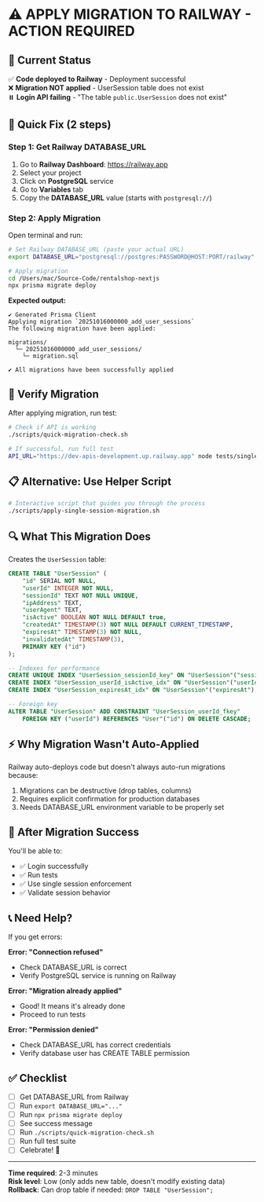 # ⚠️ APPLY MIGRATION TO RAILWAY - ACTION REQUIRED

## 🎯 Current Status

✅ **Code deployed to Railway** - Deployment successful  
❌ **Migration NOT applied** - UserSession table does not exist  
⏸️  **Login API failing** - "The table `public.UserSession` does not exist"

## 🚀 Quick Fix (2 steps)

### Step 1: Get Railway DATABASE_URL

1. Go to **Railway Dashboard**: https://railway.app
2. Select your project
3. Click on **PostgreSQL** service
4. Go to **Variables** tab
5. Copy the **DATABASE_URL** value (starts with `postgresql://`)

### Step 2: Apply Migration

Open terminal and run:

```bash
# Set Railway DATABASE_URL (paste your actual URL)
export DATABASE_URL="postgresql://postgres:PASSWORD@HOST:PORT/railway"

# Apply migration
cd /Users/mac/Source-Code/rentalshop-nextjs
npx prisma migrate deploy
```

**Expected output:**
```
✔ Generated Prisma Client
Applying migration `20251016000000_add_user_sessions`
The following migration have been applied:

migrations/
  └─ 20251016000000_add_user_sessions/
    └─ migration.sql

✔ All migrations have been successfully applied
```

## 🧪 Verify Migration

After applying migration, run test:

```bash
# Check if API is working
./scripts/quick-migration-check.sh

# If successful, run full test
API_URL="https://dev-apis-development.up.railway.app" node tests/single-session-test.js
```

## 📋 Alternative: Use Helper Script

```bash
# Interactive script that guides you through the process
./scripts/apply-single-session-migration.sh
```

## 🔍 What This Migration Does

Creates the `UserSession` table:

```sql
CREATE TABLE "UserSession" (
    "id" SERIAL NOT NULL,
    "userId" INTEGER NOT NULL,
    "sessionId" TEXT NOT NULL UNIQUE,
    "ipAddress" TEXT,
    "userAgent" TEXT,
    "isActive" BOOLEAN NOT NULL DEFAULT true,
    "createdAt" TIMESTAMP(3) NOT NULL DEFAULT CURRENT_TIMESTAMP,
    "expiresAt" TIMESTAMP(3) NOT NULL,
    "invalidatedAt" TIMESTAMP(3),
    PRIMARY KEY ("id")
);

-- Indexes for performance
CREATE UNIQUE INDEX "UserSession_sessionId_key" ON "UserSession"("sessionId");
CREATE INDEX "UserSession_userId_isActive_idx" ON "UserSession"("userId", "isActive");
CREATE INDEX "UserSession_expiresAt_idx" ON "UserSession"("expiresAt");

-- Foreign key
ALTER TABLE "UserSession" ADD CONSTRAINT "UserSession_userId_fkey" 
    FOREIGN KEY ("userId") REFERENCES "User"("id") ON DELETE CASCADE;
```

## ⚡ Why Migration Wasn't Auto-Applied

Railway auto-deploys code but doesn't always auto-run migrations because:
1. Migrations can be destructive (drop tables, columns)
2. Requires explicit confirmation for production databases
3. Needs DATABASE_URL environment variable to be properly set

## 🎉 After Migration Success

You'll be able to:
- ✅ Login successfully
- ✅ Run tests
- ✅ Use single session enforcement
- ✅ Validate session behavior

## 📞 Need Help?

If you get errors:

**Error: "Connection refused"**
- Check DATABASE_URL is correct
- Verify PostgreSQL service is running on Railway

**Error: "Migration already applied"**
- Good! It means it's already done
- Proceed to run tests

**Error: "Permission denied"**
- Check DATABASE_URL has correct credentials
- Verify database user has CREATE TABLE permission

## ✅ Checklist

- [ ] Get DATABASE_URL from Railway
- [ ] Run `export DATABASE_URL="..."`
- [ ] Run `npx prisma migrate deploy`
- [ ] See success message
- [ ] Run `./scripts/quick-migration-check.sh`
- [ ] Run full test suite
- [ ] Celebrate! 🎉

---

**Time required**: 2-3 minutes  
**Risk level**: Low (only adds new table, doesn't modify existing data)  
**Rollback**: Can drop table if needed: `DROP TABLE "UserSession";`

